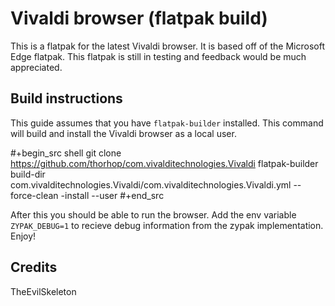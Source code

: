 # Vivaldi browser (flatpak build)

This is a flatpak for the latest Vivaldi browser. It is based off of the Microsoft Edge flatpak.
This flatpak is still in testing and feedback would be much appreciated.

## Build instructions

This guide assumes that you have `flatpak-builder` installed. This command will build and install
the Vivaldi browser as a local user.

#+begin_src shell
git clone https://github.com/thorhop/com.vivalditechnologies.Vivaldi
flatpak-builder build-dir com.vivalditechnologies.Vivaldi/com.vivalditechnologies.Vivaldi.yml --force-clean -install --user
#+end_src

After this you should be able to run the browser. Add the env variable `ZYPAK_DEBUG=1` to recieve
debug information from the zypak implementation. Enjoy!
## Credits

TheEvilSkeleton